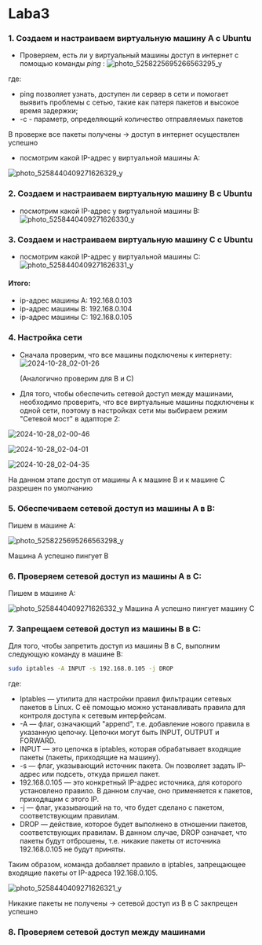 # Laba3
### 1. Создаем и настраиваем виртуальную машину А с Ubuntu
 - Проверяем, есть ли у виртуальный машины доступ в интернет с помощью команды *ping* :
![photo_5258225695266563295_y](https://github.com/user-attachments/assets/b31308e9-8a2e-4c79-9813-13353a6ddad1)

где:
* ping позволяет узнать, доступен ли сервер в сети и помогает выявить проблемы с сетью, такие как патеря пакетов и высокое время задержки;
* -с - параметр, определяющий количество отправляемых пакетов 

В проверке все пакеты получены ->  доступ в интернет осуществлен успешно
- посмотрим какой IP-адрес у виртуальной машины А:

![photo_5258440409271626329_y](https://github.com/user-attachments/assets/d97e1844-7efd-483e-b314-79db96c7cbc1)

  
### 2. Создаем и настраиваем виртуальную машину B с Ubuntu
- посмотрим какой IP-адрес у виртуальной машины B:
  ![photo_5258440409271626330_y](https://github.com/user-attachments/assets/d083f821-7dec-4946-b54c-39b4d65689a9)

### 3. Создаем и настраиваем виртуальную машину C с Ubuntu
- посмотрим какой IP-адрес у виртуальной машины C:
![photo_5258440409271626331_y](https://github.com/user-attachments/assets/86e7c2d7-27ea-4f02-be0c-b747fe92aafb)

#### Итого:
* ip-адрес машины А: 192.168.0.103
* ip-адрес машины В: 192.168.0.104
* ip-адрес машины С: 192.168.0.105
### 4. Настройка сети
- Сначала проверим, что все машины подключены к интернету:
![2024-10-28_02-01-26](https://github.com/user-attachments/assets/147011ec-8952-46ee-a4f2-1e43c2603d30)

  (Аналогично проверим для В и С)

- Для того, чтобы обеспечить сетевой доступ между машинами, необходимо проверить, что все виртуальные машины подключены к одной сети, поэтому в настройках сети мы выбираем режим "Сетевой мост" в адапторе 2:

![2024-10-28_02-00-46](https://github.com/user-attachments/assets/2ab9e6b4-624f-4078-a7eb-1d8fa5799978)

![2024-10-28_02-04-01](https://github.com/user-attachments/assets/50f469af-0634-4f76-a778-04cfc91d5a9a)

![2024-10-28_02-04-35](https://github.com/user-attachments/assets/0190bb7d-395b-4b6d-b733-c6b65ebf9d1c)


На данном этапе доступ от машины А к машине B и к машине С разрешен по умолчанию

### 5. Обеспечиваем сетевой доступ из машины А в B:
Пишем в машине А:

![photo_5258225695266563298_y](https://github.com/user-attachments/assets/300244fd-3fa2-4534-afee-893e67b035d6)

Машина А успешно пингует В
### 6. Проверяем сетевой доступ из машины А в C:
Пишем в машине А:

![photo_5258440409271626332_y](https://github.com/user-attachments/assets/ef008602-2442-4d66-85a2-12681db23b85)
Машина А успешно пингует машину С

### 7. Запрещаем сетевой доступ из машины B в C:
Для того, чтобы запретить доступ из машины B в C, выполним следующую команду в машине В:
```bash
sudo iptables -A INPUT -s 192.168.0.105 -j DROP
```
где:
- Iptables — утилита для настройки правил фильтрации сетевых пакетов в Linux. С её помощью можно устанавливать правила для контроля доступа к сетевым интерфейсам.
- -A — флаг, означающий "append", т.е. добавление нового правила в указанную цепочку. Цепочки могут быть INPUT, OUTPUT и FORWARD.
- INPUT — это цепочка в iptables, которая обрабатывает входящие пакеты (пакеты, приходящие на машину).
- -s — флаг, указывающий источник пакета. Он позволяет задать IP-адрес или подсеть, откуда пришел пакет.
- 192.168.0.105 — это конкретный IP-адрес источника, для которого установлено правило. В данном случае, оно применяется к пакетов, приходящим с этого IP.
- -j — флаг, указывающий на то, что будет сделано с пакетом, соответствующим правилам. 
- DROP — действие, которое будет выполнено в отношении пакетов, соответствующих правилам. В данном случае, DROP означает, что пакеты будут отброшены, т.е. никакие пакеты от источника 192.168.0.105 не будут приняты.

Таким образом, команда добавляет правило в iptables, запрещающее входящие пакеты от IP-адреса 192.168.0.105.

![photo_5258440409271626321_y](https://github.com/user-attachments/assets/5c372501-22e4-440c-b7cc-71405a6de540)

Никакие пакеты не получены -> сетевой доступ из В в С закпрещен успешно
### 8. Проверяем сетевой доступ между машинами
